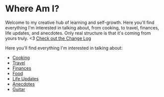 # Where Am I?
Welcome to my creative hub of learning and self-growth. Here you'll find everything I'm interested in talking about, from 
cooking, to travel, finances, life updates, and anecdotes. Only real structure is that it's coming from yours truly. <3 
[Check out the Change Log]( /changelog/ )

Here you'll find everything I'm interested in talking about:
- [Cooking](#)
- [Travel](#)
- [Finances](#)
- [Food](#)
- [Life Updates](#)
- [Anecdotes](#)
- [Guitar](#)


